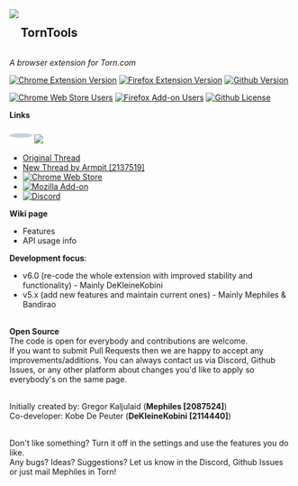 <div style="display:inline-block;vertical-align:top;">
    <img align="left" src="torntools/images/icon48.png">
</div>
<div style="display:inline-block;">
    <h2>TornTools</h2>
</div>

*A browser extension for Torn.com*

[![Chrome Extension Version](https://img.shields.io/chrome-web-store/v/hjpaapdjcgbmeikfnahipphknonhlhib?style=for-the-badge)](https://chrome.google.com/webstore/detail/torn-tools/hjpaapdjcgbmeikfnahipphknonhlhib)
[![Firefox Extension Version](https://img.shields.io/amo/v/torn-tools?style=for-the-badge)](https://addons.mozilla.org/en-US/firefox/addon/torn-tools/)
[![Github Version](https://img.shields.io/github/v/tag/Mephiles/torntools_extension?label=LATEST%20RELEASE&style=for-the-badge)](https://github.com/Mephiles/torntools_extension)

[![Chrome Web Store Users](https://img.shields.io/chrome-web-store/users/hjpaapdjcgbmeikfnahipphknonhlhib?label=CHROME%20USERS&style=for-the-badge)](https://chrome.google.com/webstore/detail/torn-tools/hjpaapdjcgbmeikfnahipphknonhlhib)
[![Firefox Add-on Users](https://img.shields.io/amo/users/%257B3754707b-1aa4-4c6f-96e7-5b1cdc1de5f9%257D?label=FIREFOX%20USERS&style=for-the-badge)](https://addons.mozilla.org/en-US/firefox/addon/torn-tools/)
[![Github License](https://img.shields.io/github/license/Mephiles/torntools_extension?style=for-the-badge)](https://github.com/Mephiles/torntools_extension/blob/master/LICENSE.md)

**Links**

<div style="display:inline-block;">
    <img src="bullet.svg" width="40.5px" height="28px">
    <img src="https://img.shields.io/chrome-web-store/stars/hjpaapdjcgbmeikfnahipphknonhlhib?label=CHROME%20STARS&logo=googlechrome&logoColor=%234382ef&style=for-the-badge" href="https://chrome.google.com/webstore/detail/torn-tools/hjpaapdjcgbmeikfnahipphknonhlhib">
</div>

  - [Original Thread](https://www.torn.com/forums.php#/p=threads&f=67&t=16054539&b=0&a=0&start=0&to=19000313)
  - [New Thread by Armpit [2137519]](https://www.torn.com/forums.php#/p=threads&f=67&t=16170566&b=0&a=0)
  - [![Chrome Web Store](https://img.shields.io/chrome-web-store/stars/hjpaapdjcgbmeikfnahipphknonhlhib?label=CHROME%20STARS&logo=googlechrome&logoColor=%234382ef&style=for-the-badge)](https://chrome.google.com/webstore/detail/torn-tools/hjpaapdjcgbmeikfnahipphknonhlhib)
  - [![Mozilla Add-on](https://img.shields.io/amo/stars/torn-tools?label=FIREFOX%20STARS&logo=firefoxbrowser&style=for-the-badge)](https://addons.mozilla.org/en-US/firefox/addon/torn-tools/)
  - [![Discord](https://img.shields.io/discord/726572303286009978?label=DISCORD&logo=Discord&style=for-the-badge)](https://discord.gg/ukyK6f6)

**Wiki page**
- Features
- API usage info

**Development focus**:
  - v6.0 (re-code the whole extension with improved stability and functionality) - Mainly DeKleineKobini
  - v5.x (add new features and maintain current ones) - Mainly Mephiles & Bandirao  

&nbsp;  
**Open Source**  
The code is open for everybody and contributions are welcome.  
If you want to submit Pull Requests then we are happy to accept any improvements/additions. You can always contact us via Discord, Github Issues, or any other platform about changes you'd like to apply so everybody's on the same page.  

&nbsp;  
Initially created by: Gregor Kaljulaid (**Mephiles [2087524]**)  
Co-developer: Kobe De Peuter (**DeKleineKobini [2114440]**)

&nbsp;  
Don't like something? Turn it off in the settings and use the features you do like.  
Any bugs? Ideas? Suggestions? Let us know in the Discord, Github Issues or just mail Mephiles in Torn!

